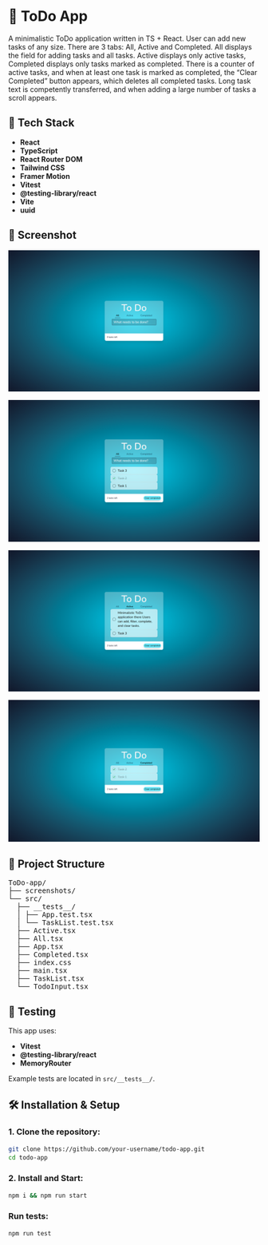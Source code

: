 # 📝 ToDo App

A minimalistic ToDo application written in TS + React. User can add new tasks of any size. There are 3 tabs: All, Active and Completed.
All displays the field for adding tasks and all tasks. Active displays only active tasks, Completed displays only tasks marked as completed.
There is a counter of active tasks, and when at least one task is marked as completed, the “Clear Completed” button appears, which deletes all completed tasks.
Long task text is competently transferred, and when adding a large number of tasks a scroll appears.

## 🚀 Tech Stack

- **React**
- **TypeScript**
- **React Router DOM**
- **Tailwind CSS**
- **Framer Motion**
- **Vitest**
- **@testing-library/react**
- **Vite**
- **uuid**

## 📸 Screenshot

![ToDo main page](./screenshots/todo-main.png)

![ToDo main page with tasks](./screenshots/todo-main-with-tasks.png)

![ToDo active page](./screenshots/todo-active.png)

![ToDo completed page](./screenshots/todo-completed.png)

## 📁 Project Structure

<pre>
ToDo-app/
├── screenshots/ 
└── src/
  ├── __tests__/           
  │ ├── App.test.tsx       
  │ └── TaskList.test.tsx        
  ├── Active.tsx
  ├── All.tsx
  ├── App.tsx  
  ├── Completed.tsx
  ├── index.css    
  ├── main.tsx       
  ├── TaskList.tsx               
  └── TodoInput.tsx            
</pre>

## 🧪 Testing

This app uses:

- **Vitest**
- **@testing-library/react**
- **MemoryRouter**

Example tests are located in `src/__tests__/`.

## 🛠 Installation & Setup

### 1. Clone the repository:

```bash
git clone https://github.com/your-username/todo-app.git
cd todo-app
```

### 2. Install and Start:

```bash
npm i && npm run start
```

### Run tests:

```bash
npm run test
```
